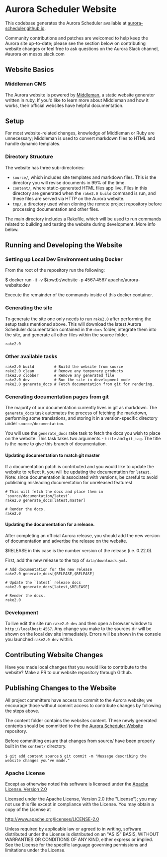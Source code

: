# Aurora Scheduler Website
This codebase generates the Aurora Scheduler available at
[aurora-scheduler.github.io](https://aurora-scheduler.github.io).

Community contributions and patches are welcomed to help keep the Aurora site up-to-date;
please see the section below on contributing website changes or feel free to ask questions
on the Aurora Slack channel, #aurora on mesos.slack.com

## Website Basics
### Middleman CMS
The Aurora website is powered by [Middleman](http://middlemanapp.com/), a static website generator
written in ruby. If you'd like to learn more about Middleman and how it works, their official
websites have helpful documentation.

## Setup
For most website-related changes, knowledge of Middleman or Ruby are unnecessary; Middleman is
used to convert markdown files to HTML and handle dynamic templates.

### Directory Structure
The website has three sub-directories:

 * `source/`, which includes site templates and markdown files. This is the directory you will
   revise documents in 99% of the time.
 * `content/`, where static-generated HTML files app live. Files in this directory are generated
   when the `rake2.0 build` command is run, and these files are served via HTTP on the Aurora
   website.
 * `tmp/`, a directory used when cloning the remote project repository before processing
   documentation and other files.

The main directory includes a Rakefile, which will be used to run commands related to building and
testing the website during development. More info below.

## Running and Developing the Website

### Setting up Local Dev Environment using Docker
From the root of the repository run the following:

$ docker run -it -v $(pwd):/website -p 4567:4567 apache/aurora-website:dev

Execute the remainder of the commands inside of this docker container.

### Generating the site
To generate the site one only needs to run `rake2.0` after performing the setup
tasks mentioned above. This will download the latest Aurora Scheduler documentation
contained in the `docs` folder, integrate them into the site, and generate all
other files within the source folder.

    rake2.0

### Other available tasks

    rake2.0 build         # Build the website from source
    rake2.0 clean         # Remove any temporary products
    rake2.0 clobber       # Remove any generated file
    rake2.0 dev           # Run the site in development mode
    rake2.0 generate_docs # Fetch documentation from git for rendering.

### Generating documentation pages from git
The majority of our documentation currently lives in git as markdown.  The `generate_docs`
task automates the process of fetching the markdown, performing some translations, and
storing it in a version-specific directory under `source/documentation`.

You will use the `generate_docs` rake task to fetch the docs you wish to place on the website.
This task takes two arguments - `title` and `git_tag`.  The title is the name to give this branch
of documentation.

#### Updating documentation to match git master
If a documentation patch is contributed and you would like to update the website to reflect
it, you will be updating the documentation for `latest`.
Note: since documentation is associated with versions, be careful to avoid publishing
misleading documentation for unreleased featuresl

    # This will fetch the docs and place them in `source/documentation/latest`.
    rake2.0 generate_docs[latest,master]

    # Render the docs.
    rake2.0

#### Updating the documentation for a release.
After completing an official Aurora release, you should add the new version of documentation and
advertise the release on the website.

$RELEASE in this case is the number version of the release (i.e. 0.22.0).

First, add the new release to the top of `data/downloads.yml`.

    # Add documentation for the new release
    rake2.0 generate_docs[$RELEASE,$RELEASE]

    # Update the `latest` release docs
    rake2.0 generate_docs[latest,$RELEASE]

    # Render the docs.
    rake2.0

### Development
To live edit the site run `rake2.0 dev` and then open a browser window to
`http://localhost:4567`. Any change you make to the sources dir will
be shown on the local dev site immediately. Errors will be shown in the
console you launched `rake2.0 dev` within.

## Contributing Website Changes
Have you made local changes that you would like to contribute to the website?
Make a PR to our website repository through Github.

## Publishing Changes to the Website
All project committers have access to commit to the Aurora website; we encourage those without
commit access to contribute changes by following the steps above.

The content folder contains the websites content. These newly generated contents should be committed to the the [Aurora Scheduler Website](https://github.com/aurora-scheduler/aurora-scheduler.github.io) repository.

Before committing ensure that changes from source/ have been properly built in the `content/`
directory.

`$ git add content source`
`$ git commit -m "Message describing the website changes you've made."`


### Apache License
Except as otherwise noted this software is licensed under the
[Apache License, Version 2.0](http://www.apache.org/licenses/LICENSE-2.0.html)

Licensed under the Apache License, Version 2.0 (the "License");
you may not use this file except in compliance with the License.
You may obtain a copy of the License at

  http://www.apache.org/licenses/LICENSE-2.0

Unless required by applicable law or agreed to in writing, software
distributed under the License is distributed on an "AS IS" BASIS,
WITHOUT WARRANTIES OR CONDITIONS OF ANY KIND, either express or implied.
See the License for the specific language governing permissions and
limitations under the License.
